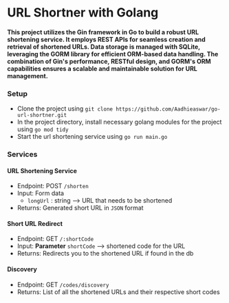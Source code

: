 # URL Shortner with Golang

#### This project utilizes the Gin framework in Go to build a robust URL shortening service. It employs REST APIs for seamless creation and retrieval of shortened URLs. Data storage is managed with SQLite, leveraging the GORM library for efficient ORM-based data handling. The combination of Gin's performance, RESTful design, and GORM's ORM capabilities ensures a scalable and maintainable solution for URL management.

### Setup
- Clone the project using `git clone https://github.com/Aadhieaswar/go-url-shortner.git`
- In the project directory, install necessary golang modules for the project using `go mod tidy`
- Start the url shortening service using `go run main.go`

### Services
#### URL Shortening Service
- Endpoint: POST `/shorten`
- Input: Form data
  - `longUrl` : string --> URL that needs to be shortened
- Returns: Generated short URL in `JSON` format

#### Short URL Redirect
- Endpoint: GET `/:shortCode`
- Input: __Parameter__ `shortCode` --> shortened code for the URL
- Returns: Redirects you to the shortened URL if found in the db

#### Discovery
- Endpoint: GET `/codes/discovery`
- Returns: List of all the shortened URLs and their respective short codes
